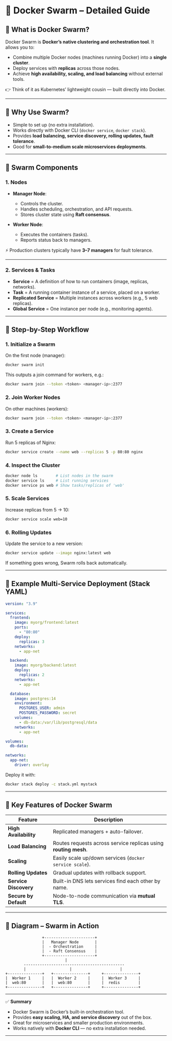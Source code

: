 

# 🐳 Docker Swarm – Detailed Guide

## 🔹 What is Docker Swarm?

Docker Swarm is **Docker’s native clustering and orchestration tool**. It allows you to:

* Combine multiple Docker nodes (machines running Docker) into a **single cluster**.
* Deploy services with **replicas** across those nodes.
* Achieve **high availability, scaling, and load balancing** without external tools.

👉 Think of it as Kubernetes’ lightweight cousin — built directly into Docker.

---

## 🔹 Why Use Swarm?

* Simple to set up (no extra installation).
* Works directly with Docker CLI (`docker service`, `docker stack`).
* Provides **load balancing, service discovery, rolling updates, fault tolerance**.
* Good for **small-to-medium scale microservices deployments**.

---

## 🔹 Swarm Components

### 1. **Nodes**

* **Manager Node**:

  * Controls the cluster.
  * Handles scheduling, orchestration, and API requests.
  * Stores cluster state using **Raft consensus**.
* **Worker Node**:

  * Executes the containers (tasks).
  * Reports status back to managers.

⚡ Production clusters typically have **3–7 managers** for fault tolerance.

---

### 2. **Services & Tasks**

* **Service** = A definition of how to run containers (image, replicas, networks).
* **Task** = A running container instance of a service, placed on a worker.
* **Replicated Service** = Multiple instances across workers (e.g., 5 web replicas).
* **Global Service** = One instance per node (e.g., monitoring agents).

---

## 🔹 Step-by-Step Workflow

### 1. Initialize a Swarm

On the first node (manager):

```bash
docker swarm init
```

This outputs a join command for workers, e.g.:

```bash
docker swarm join --token <token> <manager-ip>:2377
```

### 2. Join Worker Nodes

On other machines (workers):

```bash
docker swarm join --token <token> <manager-ip>:2377
```

### 3. Create a Service

Run 5 replicas of Nginx:

```bash
docker service create --name web --replicas 5 -p 80:80 nginx
```

### 4. Inspect the Cluster

```bash
docker node ls        # List nodes in the swarm
docker service ls     # List running services
docker service ps web # Show tasks/replicas of 'web'
```

### 5. Scale Services

Increase replicas from 5 → 10:

```bash
docker service scale web=10
```

### 6. Rolling Updates

Update the service to a new version:

```bash
docker service update --image nginx:latest web
```

If something goes wrong, Swarm rolls back automatically.

---

## 🔹 Example Multi-Service Deployment (Stack YAML)

```yaml
version: "3.9"

services:
  frontend:
    image: myorg/frontend:latest
    ports:
      - "80:80"
    deploy:
      replicas: 3
    networks:
      - app-net

  backend:
    image: myorg/backend:latest
    deploy:
      replicas: 2
    networks:
      - app-net

  database:
    image: postgres:14
    environment:
      POSTGRES_USER: admin
      POSTGRES_PASSWORD: secret
    volumes:
      - db-data:/var/lib/postgresql/data
    networks:
      - app-net

volumes:
  db-data:

networks:
  app-net:
    driver: overlay
```

Deploy it with:

```bash
docker stack deploy -c stack.yml mystack
```

---

## 🔹 Key Features of Docker Swarm

| Feature               | Description                                                     |
| --------------------- | --------------------------------------------------------------- |
| **High Availability** | Replicated managers + auto-failover.                            |
| **Load Balancing**    | Routes requests across service replicas using **routing mesh**. |
| **Scaling**           | Easily scale up/down services (`docker service scale`).         |
| **Rolling Updates**   | Gradual updates with rollback support.                          |
| **Service Discovery** | Built-in DNS lets services find each other by name.             |
| **Secure by Default** | Node-to-node communication via **mutual TLS**.                  |

---

## 🔹 Diagram – Swarm in Action

```
                +----------------------+
                |   Manager Node       |
                |  - Orchestration     |
                |  - Raft Consensus    |
                +----------------------+
                          |
        --------------------------------------------
        |                   |                     |
+---------------+   +---------------+     +---------------+
|  Worker 1     |   |  Worker 2     |     |  Worker 3     |
|  web:80       |   |  web:80       |     |  redis        |
+---------------+   +---------------+     +---------------+
```

---

✅ **Summary**

* Docker Swarm is Docker’s built-in orchestration tool.
* Provides **easy scaling, HA, and service discovery** out of the box.
* Great for microservices and smaller production environments.
* Works natively with **Docker CLI** — no extra installation needed.

---

